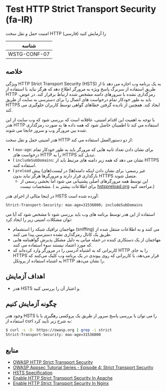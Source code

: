 # Test HTTP Strict Transport Security (fa-IR)

امنیت حمل و نقل سخت HTTP را آزمایش کنید (فارسی)

|شناسه          |
|------------|
|WSTG-CONF-07|

## خلاصه

ویژگی HTTP Strict Transport Security (HSTS) به یک برنامه وب اجازه می دهد تا از طریق استفاده از سربرگ پاسخ ویژه به مرورگر اطلاع دهد که هرگز نباید با استفاده از HTTP رمزگذاری نشده با سرورهای دامنه مشخص شده ارتباط برقرار کند. در عوض، باید به طور خودکار تمام درخواست های اتصال را برای دسترسی به سایت از طریق HTTPS ایجاد کند. همچنین از نادیده گرفتن خطاهای گواهی توسط کاربران جلوگیری می کند.

با توجه به اهمیت این اقدام امنیتی، عاقلانه است که بررسی شود که وب سایت از این هدر HTTP استفاده می کند تا اطمینان حاصل شود که همه داده ها به صورت رمزگذاری شده بین مرورگر وب و سرور جابجا می شوند.

هدر امنیتی حمل و نقل سخت HTTP از دو دستورالعمل استفاده می کند:

- ا `max-age`: برای نشان دادن تعداد ثانیه هایی که مرورگر باید به طور خودکار تمام درخواست های HTTP را به HTTPS تبدیل کند.
- ا `includeSubDomains`: نشان می دهد که همه زیر دامنه های مرتبط باید از HTTPS استفاده کنند.
- ا `preload` غیر رسمی: برای نشان دادن اینکه دامنه(ها) در لیست(های) پیش بارگذاری قرار دارند و مرورگرها هرگز نباید بدون HTTPS متصل شوند.
  - این توسط همه مرورگرهای اصلی پشتیبانی می شود اما بخشی رسمی از مشخصات نیست. ( برای اطلاعات بیشتر به [hstspreload.org](https://hstspreload.org/) مراجعه کنید.)

در اینجا مثالی از اجرای هدر HSTS آورده شده است:

`Strict-Transport-Security: max-age=31536000; includeSubDomains`

استفاده از این هدر توسط برنامه های وب باید بررسی شود تا مشخص شود که آیا می توان مشکلات امنیتی زیر را ایجاد کرد:

- مهاجمان ترافیک شبکه را استشمام (sniffing) می کنند و به اطلاعات منتقل شده از طریق یک کانال رمزگذاری نشده دسترسی پیدا می کنند.
- مهاجمان از یک دستکاری کننده در حمله میانی به دلیل مشکل پذیرش گواهینامه هایی که مورد اعتماد نیستند سوء استفاده می کنند.
- کاربرانی که به اشتباه آدرسی را در مرورگر وارد کرده‌اند که HTTP را به جای HTTPS قرار می‌دهد، یا کاربرانی که روی پیوندی در یک برنامه وب کلیک می‌کنند که به اشتباه استفاده از پروتکل HTTP را نشان می‌دهد.

## اهداف آزمایش

- هدر HSTS و اعتبار آن را بررسی کنید.

## چگونه آزمایش کنیم

وجود هدر HSTS را می توان با بررسی پاسخ سرور از طریق یک پروکسی رهگیری یا با استفاده از curl به شرح زیر تأیید کرد:

```bash
$ curl -s -D- https://owasp.org | grep -i strict
Strict-Transport-Security: max-age=31536000
```

## منابع

- [OWASP HTTP Strict Transport Security](https://cheatsheetseries.owasp.org/cheatsheets/HTTP_Strict_Transport_Security_Cheat_Sheet.html)
- [OWASP Appsec Tutorial Series - Episode 4: Strict Transport Security](https://www.youtube.com/watch?v=zEV3HOuM_Vw)
- [HSTS Specification](https://tools.ietf.org/html/rfc6797)
- [Enable HTTP Strict Transport Security In Apache](https://https.cio.gov/hsts/)
- [Enable HTTP Strict Transport Security In Nginx](https://www.nginx.com/blog/http-strict-transport-security-hsts-and-nginx/)
